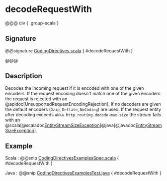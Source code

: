 # decodeRequestWith

@@@ div { .group-scala }

## Signature

@@signature [CodingDirectives.scala](/akka-http/src/main/scala/akka/http/scaladsl/server/directives/CodingDirectives.scala) { #decodeRequestWith }

@@@

## Description

Decodes the incoming request if it is encoded with one of the given encoders.
If the request encoding doesn't match one of the given encoders the request is rejected with an @apidoc[UnsupportedRequestEncodingRejection]. If no decoders are given the default encoders (`Gzip`, `Deflate`, `NoCoding`) are used.
If the request entity after decoding exceeds `akka.http.routing.decode-max-size` the stream fails with an
@scala[@scaladoc[EntityStreamSizeException](akka.http.scaladsl.model.EntityStreamSizeException)]@java[@javadoc[EntityStreamSizeException](akka.http.scaladsl.model.EntityStreamSizeException)].


## Example

Scala
:  @@snip [CodingDirectivesExamplesSpec.scala](/docs/src/test/scala/docs/http/scaladsl/server/directives/CodingDirectivesExamplesSpec.scala) { #decodeRequestWith }

Java
:  @@snip [CodingDirectivesExamplesTest.java](/docs/src/test/java/docs/http/javadsl/server/directives/CodingDirectivesExamplesTest.java) { #decodeRequestWith }
